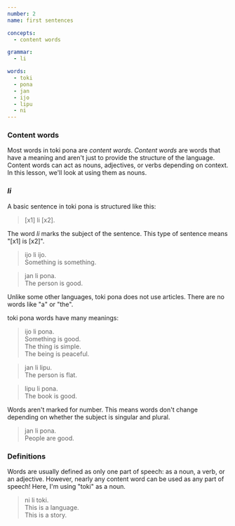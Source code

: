 ```yaml
---
number: 2
name: first sentences

concepts:
  - content words

grammar:
  - li

words:
  - toki
  - pona
  - jan
  - ijo
  - lipu
  - ni
---
```


### Content words

Most words in toki pona are _content words_. <dfn>Content words</dfn> are words that have a meaning and aren't just to provide the structure of the language. Content words can act as nouns, adjectives, or verbs depending on context. In this lesson, we'll look at using them as nouns.

### _li_

A basic sentence in toki pona is structured like this:

> [x1] li [x2].

The word _li_ marks the subject of the sentence. This type of sentence means "[x1] is [x2]".

> ijo li ijo.  
> Something is something.

> jan li pona.  
> The person is good.

Unlike some other languages, toki pona does not use articles. There are no words like "a" or "the".

toki pona words have many meanings:

> ijo li pona.  
> Something is good.  
> The thing is simple.  
> The being is peaceful.

> jan li lipu.  
> The person is flat.

> lipu li pona.  
> The book is good.

Words aren't marked for number. This means words don't change depending on whether the subject is singular and plural.

> jan li pona.  
> People are good.

### Definitions

Words are usually defined as only one part of speech: as a noun, a verb, or an adjective. However, nearly any content word can be used as any part of speech! Here, I'm using "toki" as a noun.

> ni li toki.  
> This is a language.  
> This is a story.

